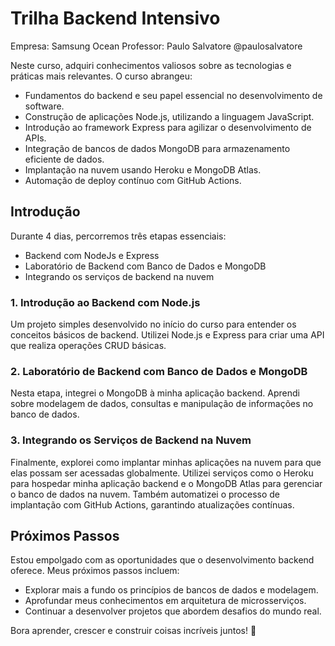 # Trilha Backend Intensivo

Empresa: Samsung Ocean
Professor: Paulo Salvatore @paulosalvatore

Neste curso, adquiri conhecimentos valiosos sobre as tecnologias e práticas mais relevantes. O curso abrangeu:

- Fundamentos do backend e seu papel essencial no desenvolvimento de software.
- Construção de aplicações Node.js, utilizando a linguagem JavaScript.
- Introdução ao framework Express para agilizar o desenvolvimento de APIs.
- Integração de bancos de dados MongoDB para armazenamento eficiente de dados.
- Implantação na nuvem usando Heroku e MongoDB Atlas.
- Automação de deploy contínuo com GitHub Actions.

## Introdução

Durante 4 dias, percorremos três etapas essenciais:

- Backend com NodeJs e Express
- Laboratório de Backend com Banco de Dados e MongoDB
- Integrando os serviços de backend na nuvem

### 1. Introdução ao Backend com Node.js

Um projeto simples desenvolvido no início do curso para entender os conceitos básicos de backend. Utilizei Node.js e Express para criar uma API que realiza operações CRUD básicas.

### 2. Laboratório de Backend com Banco de Dados e MongoDB

Nesta etapa, integrei o MongoDB à minha aplicação backend. Aprendi sobre modelagem de dados, consultas e manipulação de informações no banco de dados.

### 3. Integrando os Serviços de Backend na Nuvem

Finalmente, explorei como implantar minhas aplicações na nuvem para que elas possam ser acessadas globalmente. Utilizei serviços como o Heroku para hospedar minha aplicação backend e o MongoDB Atlas para gerenciar o banco de dados na nuvem. Também automatizei o processo de implantação com GitHub Actions, garantindo atualizações contínuas.

## Próximos Passos

Estou empolgado com as oportunidades que o desenvolvimento backend oferece. Meus próximos passos incluem:

- Explorar mais a fundo os princípios de bancos de dados e modelagem.
- Aprofundar meus conhecimentos em arquitetura de microsserviços.
- Continuar a desenvolver projetos que abordem desafios do mundo real.

Bora aprender, crescer e construir coisas incríveis juntos! 🚀
